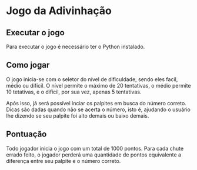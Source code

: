 # Jogo da Adivinhação

## Executar o jogo

Para executar o jogo é necessário ter o Python instalado.

## Como jogar

O jogo inicia-se com o seletor do nível de dificuldade, sendo eles facíl, médio ou difícil.
O nível permite o máximo de 20 tentativas, o médio permite 10 tetativas, e o difícil, por sua vez, apenas 5 tentativas.

Após isso, já será possível inciar os palpites em busca do número correto.
Dicas são dadas quando não se acerta o número, isto é, ajudando o usuário lhe dizendo se seu palpite foi alto demais ou baixo demais.

## Pontuação

Todo jogador inicia o jogo com um total de 1000 pontos.
Para cada chute errado feito, o jogador perderá uma quantidade de pontos equivalente a diferença entre seu palpite e o número correto.
